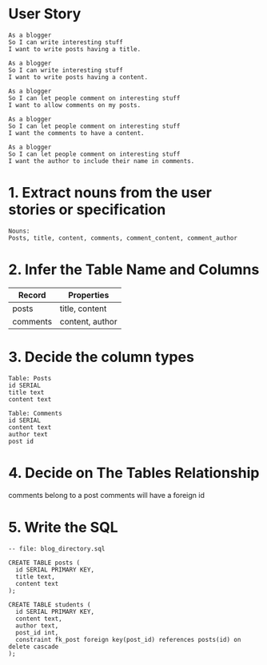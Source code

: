 # User Story
```
As a blogger
So I can write interesting stuff
I want to write posts having a title.

As a blogger
So I can write interesting stuff
I want to write posts having a content.

As a blogger
So I can let people comment on interesting stuff
I want to allow comments on my posts.

As a blogger
So I can let people comment on interesting stuff
I want the comments to have a content.

As a blogger
So I can let people comment on interesting stuff
I want the author to include their name in comments.
```

# 1. Extract nouns from the user stories or specification
```
Nouns:
Posts, title, content, comments, comment_content, comment_author
```

# 2. Infer the Table Name and Columns
| Record             | Properties         |
| -------------------|------------------- |
| posts              | title, content     |
| comments           | content, author    |

# 3. Decide the column types
```
Table: Posts
id SERIAL
title text
content text

Table: Comments
id SERIAL
content text
author text
post id
```

# 4. Decide on The Tables Relationship
comments belong to a post
comments will have a foreign id

# 5. Write the SQL
```
-- file: blog_directory.sql

CREATE TABLE posts (
  id SERIAL PRIMARY KEY,
  title text,
  content text
);

CREATE TABLE students (
  id SERIAL PRIMARY KEY,
  content text,
  author text,
  post_id int,
  constraint fk_post foreign key(post_id) references posts(id) on delete cascade
);
```